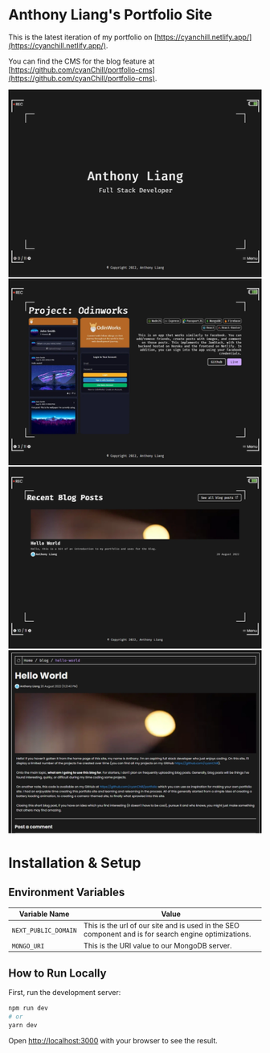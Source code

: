 # Anthony Liang's Portfolio Site

This is the latest iteration of my portfolio on [https://cyanchill.netlify.app/](https://cyanchill.netlify.app/).

You can find the CMS for the blog feature at [https://github.com/cyanChill/portfolio-cms](https://github.com/cyanChill/portfolio-cms).

![image](https://github.com/cyanChill/portfolio/blob/main/public/images/README/home_page.webp)
![image](https://github.com/cyanChill/portfolio/blob/main/public/images/README/project_page.webp)
![image](https://github.com/cyanChill/portfolio/blob/main/public/images/README/blog_preview_page.webp)
![image](https://github.com/cyanChill/portfolio/blob/main/public/images/README/blog_page.webp)

# Installation & Setup

## Environment Variables

| Variable Name        | Value                                                                                                |
| -------------------- | ---------------------------------------------------------------------------------------------------- |
| `NEXT_PUBLIC_DOMAIN` | This is the url of our site and is used in the SEO component and is for search engine optimizations. |
| `MONGO_URI`          | This is the URI value to our MongoDB server.                                                         |

## How to Run Locally

First, run the development server:

```bash
npm run dev
# or
yarn dev
```

Open [http://localhost:3000](http://localhost:3000) with your browser to see the result.
